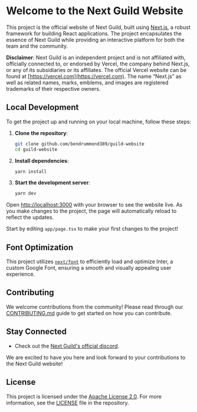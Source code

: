 # Welcome to the Next Guild Website

This project is the official website of Next Guild, built using [Next.js](https://nextjs.org/), a robust framework for building React applications. The project encapsulates the essence of Next Guild while providing an interactive platform for both the team and the community.

**Disclaimer**: Next Guild is an independent project and is not affiliated with, officially connected to, or endorsed by Vercel, the company behind Next.js, or any of its subsidiaries or its affiliates. The official Vercel website can be found at [https://vercel.com](https://vercel.com). The name “Next.js” as well as related names, marks, emblems, and images are registered trademarks of their respective owners.

## Local Development

To get the project up and running on your local machine, follow these steps:

1. **Clone the repository**:

   ```bash
   git clone github.com/bendrummond389/guild-website
   cd guild-website
   ```

2. **Install dependencies**:

   ```bash
   yarn install
   ```

3. **Start the development server**:
   ```bash
   yarn dev
   ```

Open [http://localhost:3000](http://localhost:3000) with your browser to see the website live. As you make changes to the project, the page will automatically reload to reflect the updates.

Start by editing `app/page.tsx` to make your first changes to the project!

## Font Optimization

This project utilizes [`next/font`](https://nextjs.org/docs/basic-features/font-optimization) to efficiently load and optimize Inter, a custom Google Font, ensuring a smooth and visually appealing user experience.

## Contributing

We welcome contributions from the community! Please read through our [CONTRIBUTING.md](CONTRIBUTING.md) guide to get started on how you can contribute.

## Stay Connected

- Check out the [Next Guild's official discord](https://discord.com/invite/MDJuSgsM).

We are excited to have you here and look forward to your contributions to the Next Guild website!

## License

This project is licensed under the [Apache License 2.0](LICENSE). For more information, see the [LICENSE](LICENSE) file in the repository.

